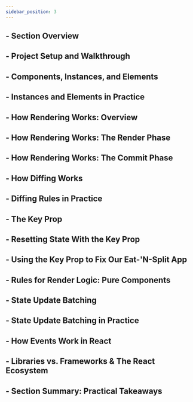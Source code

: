 ```yaml
---
sidebar_position: 3
---
```


## - Section Overview

## - Project Setup and Walkthrough

## - Components, Instances, and Elements

## - Instances and Elements in Practice

## - How Rendering Works: Overview

## - How Rendering Works: The Render Phase

## - How Rendering Works: The Commit Phase

## - How Diffing Works

## - Diffing Rules in Practice

## - The Key Prop

## - Resetting State With the Key Prop

## - Using the Key Prop to Fix Our Eat-'N-Split App

## - Rules for Render Logic: Pure Components

## - State Update Batching

## - State Update Batching in Practice

## - How Events Work in React

## - Libraries vs. Frameworks & The React Ecosystem

## - Section Summary: Practical Takeaways
